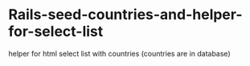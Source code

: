 Rails-seed-countries-and-helper-for-select-list
===============================================

helper for html select list with countries (countries are in database)